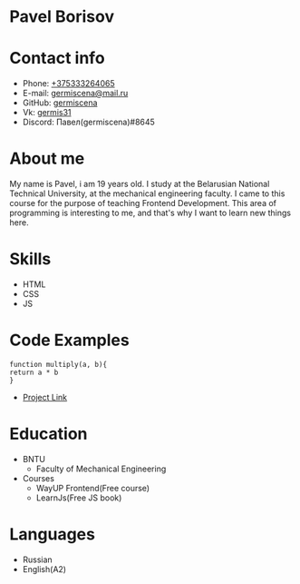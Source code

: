 # Pavel Borisov

# **Contact info**

- Phone: [+375333264065](+375333264065)
- E-mail: [germiscena@mail.ru](germiscena@mail.ru)
- GitHub: [germiscena](https://github.com/germiscena)
- Vk: [germis31](vk.com/germis31)
- Discord: Павел(germiscena)#8645

# **About me**

My name is Pavel, i am 19 years old. I study at the Belarusian National Technical University, at the mechanical engineering faculty. I came to this course for the purpose of teaching Frontend Development. This area of programming is interesting to me, and that's why I want to learn new things here.

# **Skills**

- HTML
- CSS
- JS

# **Code Examples**

```
function multiply(a, b){
return a * b
}
```

- [Project Link](https://www.codewars.com/kata/50654ddff44f800200000004/train/javascript)

# **Education**

- BNTU
  - Faculty of Mechanical Engineering
- Courses
  - WayUP Frontend(Free course)
  - LearnJs(Free JS book)

# **Languages**

- Russian
- English(A2)
